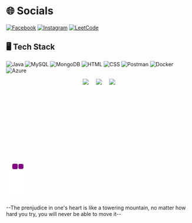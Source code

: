 # 🌐 Socials
[![Facebook](https://img.shields.io/badge/Facebook-1877F2?logo=facebook&logoColor=white)](https://www.facebook.com/vnqnaamm/)
[![Instagram](https://img.shields.io/badge/Instagram-E4405F?logo=instagram&logoColor=pink)](https://www.instagram.com/_vnqnaamm/)
[![LeetCode](https://img.shields.io/badge/LeetCode-FFA116?logo=leetcode&logoColor=black)](https://leetcode.com/u/_vnqnammm/)

## 🖥️ Tech Stack
![Java](https://img.shields.io/badge/Java-007396?logo=java&logoColor=white)
![MySQL](https://img.shields.io/badge/MySQL-4479A1?logo=mysql&logoColor=white)
![MongoDB](https://img.shields.io/badge/MongoDB-47A248?logo=mongodb&logoColor=white)
![HTML](https://img.shields.io/badge/HTML5-E34F26?logo=html5&logoColor=white)
![CSS](https://img.shields.io/badge/CSS3-1572B6?logo=css3&logoColor=white)
![Postman](https://img.shields.io/badge/Postman-FF6C37?logo=postman&logoColor=white)
![Docker](https://img.shields.io/badge/Docker-2496ED?logo=docker&logoColor=white)
![Azure](https://img.shields.io/badge/Microsoft%20Azure-0089D6?logo=microsoft-azure&logoColor=white)

<div style="display: flex; justify-content: center; gap: 20px;">
  <img src="http://github-profile-summary-cards.vercel.app/api/cards/profile-details?username=Nanromii&theme=dark" height="199"/>
  <img src="http://github-profile-summary-cards.vercel.app/api/cards/stats?username=Nanromii&theme=dark" height="180"/>
  <img src="https://github-readme-stats.vercel.app/api/top-langs/?username=Nanromii&layout=compact&theme=dark&hide_border=true" height="180"/>
</div>

![snake gif](https://github.com/Nanromii/Nanromii/blob/output/github-contribution-grid-snake.gif)

--The prenjudice in one's heart is like a towering mountain, no matter how hard you try, you will never be able to move it--
